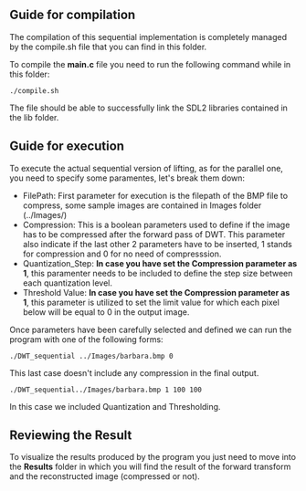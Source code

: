 ## Guide for compilation

The compilation of this sequential implementation is completely managed by the compile.sh file that you can find in this folder.

To compile the **main.c** file you need to run the following command while in this folder:

``` ./compile.sh ```

The file should be able to successfully link the SDL2 libraries contained in the lib folder.

## Guide for execution

To execute the actual sequential version of lifting, as for the parallel one, you need to specify some paramentes, let's break them down:

- FilePath: First parameter for execution is the filepath of the BMP file to compress, some sample images are contained in Images folder (../Images/)
- Compression: This is a boolean parameters used to define if the image has to be compressed after the forward pass of DWT. This parameter also indicate if the last other 2 parameters have to be inserted, 1 stands for compression and 0 for no need of compresssion.
- Quantization_Step: **In case you have set the Compression parameter as 1**, this paramenter needs to be included to define the step size between each quantization level.
- Threshold Value: **In case you have set the Compression parameter as 1**, this parameter is utilized to set the limit value for which each pixel below will be equal to 0 in the output image.

Once parameters have been carefully selected and defined we can run the program with one of the following forms:

```./DWT_sequential ../Images/barbara.bmp 0```

This last case doesn't include any compression in the final output.

```./DWT_sequential../Images/barbara.bmp 1 100 100```

In this case we included Quantization and Thresholding.

## Reviewing the Result

To visualize the results produced by the program you just need to move into the **Results** folder in which you will find the result of the forward transform and the reconstructed image (compressed or not).